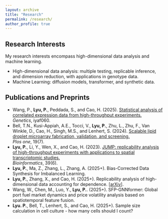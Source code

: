 ```yaml
---
layout: archive
title: "Research"
permalink: /research/
author_profile: true
---
```



## Research Interests
My research interests encompass high-dimensional data analysis and machine learning.
- High-dimensional data analysis: multiple testing, replicable inference, and dimension reduction, with applications in genotype data.
- Machine Learning: diffusion models, transformer, and synthetic data.

## Publications and Preprints
- Wang, P., **Lyu, P.**, Peddada, S., and Cao, H. (2025). [Statistical analysis of correlated expression data from high-throughput experiments.](https://doi.org/10.1093/genetics/iyaf060)\
  *Genetics*, iyaf060.
- Bell, T.N., Kusi-Appiah, A.E., Tocci, V., **Lyu, P.**, Zhu, L., Zhu, F., Van Winkle, D., Cao, H., Singh, M.S., and Lenhert, S. (2024). [Scalable lipid droplet microarray fabrication, validation, and screening.](https://journals.plos.org/plosone/article?id=10.1371/journal.pone.0304736)\
  *Plos one*, 19(7).
- **Lyu, P.**, Li, Y., Wen, X., and Cao, H. (2023). [JUMP: replicability analysis of high-throughput experiments with applications to spatial transcriptomic studies.](https://academic.oup.com/bioinformatics/article/39/6/btad366/7190368)\
  *Bioinformatics*, 39(6).
- **Lyu, P.**, Ma, Z., Zhang, L., Zhang, A. (2025+). Bias-Corrected Data Synthesis for Imbalanced Learning.
- **Lyu, P.**, Zhang, X., and Cao, H. (2025+). Replicability analysis of high-dimensional data accounting for dependence. \[[arXiv](https://arxiv.org/abs/2404.05808)\].
- Wang, W., Chen, M., Luo, Y., **Lyu, P.**. (2025+). SFP-GNNformer: Global port fuel market dynamics and price volatility analysis based on spatiotemporal feature fusion.
- **Lyu. P.**, Bell, T., Lenhert, S., and Cao, H. (2025+). Sample size calculation in cell culture - how many cells should I count?
